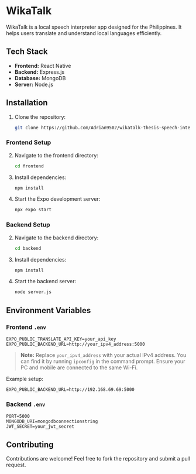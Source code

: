# WikaTalk

WikaTalk is a local speech interpreter app designed for the Philippines. It helps users translate and understand local languages efficiently.

## Tech Stack

- **Frontend:** React Native
- **Backend:** Express.js
- **Database:** MongoDB
- **Server:** Node.js

## Installation

1. Clone the repository:
   ```sh
   git clone https://github.com/Adrian9502/wikatalk-thesis-speech-interpreter
   ```

### Frontend Setup

2. Navigate to the frontend directory:
   ```sh
   cd frontend
   ```
3. Install dependencies:
   ```sh
   npm install
   ```
4. Start the Expo development server:
   ```sh
   npx expo start
   ```

### Backend Setup

2. Navigate to the backend directory:
   ```sh
   cd backend
   ```
3. Install dependencies:
   ```sh
   npm install
   ```
4. Start the backend server:
   ```sh
   node server.js
   ```

## Environment Variables

### Frontend `.env`

```env
EXPO_PUBLIC_TRANSLATE_API_KEY=your_api_key
EXPO_PUBLIC_BACKEND_URL=http://your_ipv4_address:5000
```

> **Note:** Replace `your_ipv4_address` with your actual IPv4 address. You can find it by running `ipconfig` in the command prompt. Ensure your PC and mobile are connected to the same Wi-Fi.

Example setup:

```env
EXPO_PUBLIC_BACKEND_URL=http://192.168.69.69:5000
```

### Backend `.env`

```env
PORT=5000
MONGODB_URI=mongodbconnectionstring
JWT_SECRET=your_jwt_secret
```

## Contributing

Contributions are welcome! Feel free to fork the repository and submit a pull request.
